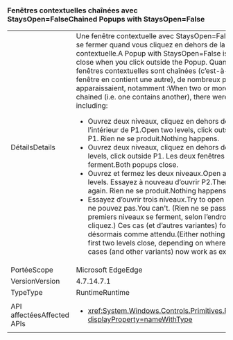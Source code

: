### <a name="chained-popups-with-staysopenfalse"></a><span data-ttu-id="d4120-101">Fenêtres contextuelles chaînées avec StaysOpen=False</span><span class="sxs-lookup"><span data-stu-id="d4120-101">Chained Popups with StaysOpen=False</span></span>

|   |   |
|---|---|
|<span data-ttu-id="d4120-102">Détails</span><span class="sxs-lookup"><span data-stu-id="d4120-102">Details</span></span>|<span data-ttu-id="d4120-103">Une fenêtre contextuelle avec StaysOpen=False est supposée se fermer quand vous cliquez en dehors de la fenêtre contextuelle.</span><span class="sxs-lookup"><span data-stu-id="d4120-103">A Popup with StaysOpen=False is supposed to close when you click outside the Popup.</span></span> <span data-ttu-id="d4120-104">Quand plusieurs de ces fenêtres contextuelles sont chaînées (c’est-à-dire quand une fenêtre en contient une autre), de nombreux problèmes apparaissaient, notamment :</span><span class="sxs-lookup"><span data-stu-id="d4120-104">When two or more such Popups are chained (i.e. one contains another), there were many problems, including:</span></span><ul><li><span data-ttu-id="d4120-105">Ouvrez deux niveaux, cliquez en dehors de P2 mais à l’intérieur de P1.</span><span class="sxs-lookup"><span data-stu-id="d4120-105">Open two levels, click outside P2 but inside P1.</span></span>  <span data-ttu-id="d4120-106">Rien ne se produit.</span><span class="sxs-lookup"><span data-stu-id="d4120-106">Nothing happens.</span></span></li><li><span data-ttu-id="d4120-107">Ouvrez deux niveaux, cliquez en dehors de P1.</span><span class="sxs-lookup"><span data-stu-id="d4120-107">Open two levels, click outside P1.</span></span>  <span data-ttu-id="d4120-108">Les deux fenêtres contextuelles se ferment.</span><span class="sxs-lookup"><span data-stu-id="d4120-108">Both popups close.</span></span></li><li><span data-ttu-id="d4120-109">Ouvrez et fermez les deux niveaux.</span><span class="sxs-lookup"><span data-stu-id="d4120-109">Open and close two levels.</span></span>  <span data-ttu-id="d4120-110">Essayez à nouveau d’ouvrir P2.</span><span class="sxs-lookup"><span data-stu-id="d4120-110">Then try to open P2 again.</span></span>  <span data-ttu-id="d4120-111">Rien ne se produit.</span><span class="sxs-lookup"><span data-stu-id="d4120-111">Nothing happens.</span></span></li><li><span data-ttu-id="d4120-112">Essayez d’ouvrir trois niveaux.</span><span class="sxs-lookup"><span data-stu-id="d4120-112">Try to open three levels.</span></span>  <span data-ttu-id="d4120-113">Vous ne pouvez pas.</span><span class="sxs-lookup"><span data-stu-id="d4120-113">You can't.</span></span>  <span data-ttu-id="d4120-114">(Rien ne se passe ou les deux premiers niveaux se ferment, selon l’endroit où vous cliquez.) Ces cas (et d’autres variantes) fonctionnent désormais comme attendu.</span><span class="sxs-lookup"><span data-stu-id="d4120-114">(Either nothing happens or the first two levels close, depending on where you click.) These cases (and other variants) now work as expected.</span></span></li></ul>|
|<span data-ttu-id="d4120-115">Portée</span><span class="sxs-lookup"><span data-stu-id="d4120-115">Scope</span></span>|<span data-ttu-id="d4120-116">Microsoft Edge</span><span class="sxs-lookup"><span data-stu-id="d4120-116">Edge</span></span>|
|<span data-ttu-id="d4120-117">Version</span><span class="sxs-lookup"><span data-stu-id="d4120-117">Version</span></span>|<span data-ttu-id="d4120-118">4.7.1</span><span class="sxs-lookup"><span data-stu-id="d4120-118">4.7.1</span></span>|
|<span data-ttu-id="d4120-119">Type</span><span class="sxs-lookup"><span data-stu-id="d4120-119">Type</span></span>|<span data-ttu-id="d4120-120">Runtime</span><span class="sxs-lookup"><span data-stu-id="d4120-120">Runtime</span></span>|
|<span data-ttu-id="d4120-121">API affectées</span><span class="sxs-lookup"><span data-stu-id="d4120-121">Affected APIs</span></span>|<ul><li><xref:System.Windows.Controls.Primitives.Popup.StaysOpen?displayProperty=nameWithType></li></ul>|

